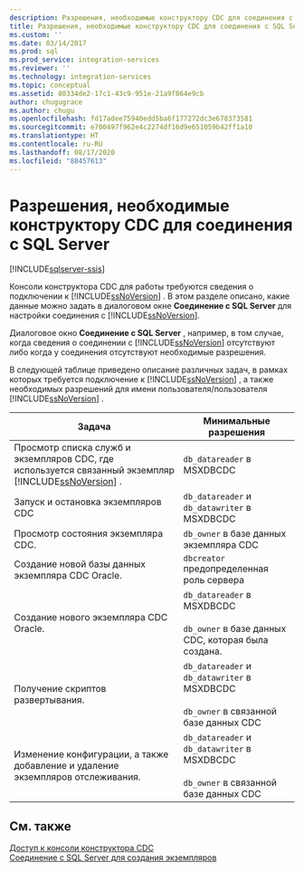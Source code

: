 ```yaml
---
description: Разрешения, необходимые конструктору CDC для соединения с SQL Server
title: Разрешения, необходимые конструктору CDC для соединения с SQL Server | Документы Майкрософт
ms.custom: ''
ms.date: 03/14/2017
ms.prod: sql
ms.prod_service: integration-services
ms.reviewer: ''
ms.technology: integration-services
ms.topic: conceptual
ms.assetid: 80334de2-17c1-43c9-951e-21a9f864e9cb
author: chugugrace
ms.author: chugu
ms.openlocfilehash: fd17adee75940edd5ba6f177272dc3e678373581
ms.sourcegitcommit: e700497f962e4c2274df16d9e651059b42ff1a10
ms.translationtype: HT
ms.contentlocale: ru-RU
ms.lasthandoff: 08/17/2020
ms.locfileid: "88457613"
---
```

# <a name="sql-server-connection-required-permissions-for-the-cdc-designer"></a>Разрешения, необходимые конструктору CDC для соединения с SQL Server

[!INCLUDE[sqlserver-ssis](../../includes/applies-to-version/sqlserver-ssis.md)]


  Консоли конструктора CDC для работы требуются сведения о подключении к [!INCLUDE[ssNoVersion](../../includes/ssnoversion-md.md)] . В этом разделе описано, какие данные можно задать в диалоговом окне **Соединение с SQL Server** для настройки соединения с [!INCLUDE[ssNoVersion](../../includes/ssnoversion-md.md)].  
  
 Диалоговое окно **Соединение с SQL Server** , например, в том случае, когда сведения о соединении с [!INCLUDE[ssNoVersion](../../includes/ssnoversion-md.md)] отсутствуют либо когда у соединения отсутствуют необходимые разрешения.  
  
 В следующей таблице приведено описание различных задач, в рамках которых требуется подключение к [!INCLUDE[ssNoVersion](../../includes/ssnoversion-md.md)] , а также необходимых разрешений для имени пользователя/пользователя [!INCLUDE[ssNoVersion](../../includes/ssnoversion-md.md)] .  
  
|Задача|Минимальные разрешения|  
|----------|-------------------------|  
|Просмотр списка служб и экземпляров CDC, где используется связанный экземпляр [!INCLUDE[ssNoVersion](../../includes/ssnoversion-md.md)] .|`db_datareader` в MSXDBCDC|  
|Запуск и остановка экземпляров CDC|`db_datareader` и `db_datawriter` в MSXDBCDC|  
|Просмотр состояния экземпляра CDC.|`db_owner` в базе данных экземпляра CDC|  
|Создание новой базы данных экземпляра CDC Oracle.|`dbcreator` предопределенная роль сервера|  
|Создание нового экземпляра CDC Oracle.|`db_datareader` в MSXDBCDC<br /><br /> `db_owner` в базе данных CDC, которая была создана.|  
|Получение скриптов развертывания.|`db_datareader` и `db_datawriter` в MSXDBCDC<br /><br /> `db_owner` в связанной базе данных CDC|  
|Изменение конфигурации, а также добавление и удаление экземпляров отслеживания.|`db_datareader` и `db_datawriter` в MSXDBCDC<br /><br /> `db_owner` в связанной базе данных CDC|  
  
## <a name="see-also"></a>См. также  
 [Доступ к консоли конструктора CDC](../../integration-services/change-data-capture/access-the-cdc-designer-console.md)   
 [Соединение с SQL Server для создания экземпляров](../../integration-services/change-data-capture/sql-server-connection-for-instance-creation.md)  
  
  

